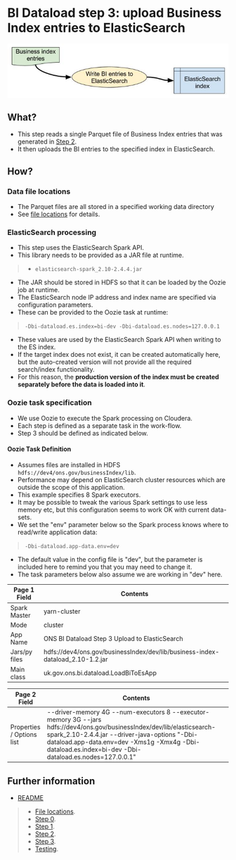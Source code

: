 # BI Dataload step 3: upload Business Index entries to ElasticSearch #

![](./bi-dataload-step-3-data-flow.jpg)


## What? ##

* This step reads a single Parquet file of Business Index entries that was generated in [Step 2](./bi-dataload-step-2.md).
* It then uploads the BI entries to the specified index in ElasticSearch.

## How? ##

### Data file locations ###

* The Parquet files are all stored in a specified working data directory
* See [file locations](./bi-dataload-file-locations.md) for details.

### ElasticSearch processing ###

* This step uses the ElasticSearch Spark API.
* This library needs to be provided as a JAR file at runtime.

> * `elasticsearch-spark_2.10-2.4.4.jar`

* The JAR should be stored in HDFS so that it can be loaded by the Oozie job at runtime.
* The ElasticSearch node IP address and index name are specified via configuration parameters.
* These can be provided to the Oozie task at runtime:

> `-Dbi-dataload.es.index=bi-dev -Dbi-dataload.es.nodes=127.0.0.1`
 
* These values are used by the ElasticSearch Spark API when writing to the ES index.
* If the target index does not exist, it can be created automatically here, but the auto-created version will not provide all the required search/index functionality.
* For this reason, the **production version of the index must be created separately before the data is loaded into it**.

### Oozie task specification ###

* We use Oozie to execute the Spark processing on Cloudera.
* Each step is defined as a separate task in the work-flow.
* Step 3 should be defined as indicated below.

#### Oozie Task Definition ####

* Assumes files are installed in HDFS `hdfs://dev4/ons.gov/businessIndex/lib`.
* Performance may depend on ElasticSearch cluster resources which are outside the scope of this application.
* This example specifies 8 Spark executors.
* It may be possible to tweak the various Spark settings to use less memory etc, but this configuration seems to work OK with current data-sets.
* We set the "env" parameter below so the Spark process knows where to read/write application data:

>	`-Dbi-dataload.app-data.env=dev`

* The default value in the config file is "dev", but the parameter is included here to remind you that you may need to change it.
* The task parameters below also assume we are working in "dev" here.


Page 1 Field | Contents
------------- | -------------
Spark Master  | yarn-cluster
Mode  | cluster
App Name | ONS BI Dataload Step 3 Upload to ElasticSearch
Jars/py files | hdfs://dev4/ons.gov/businessIndex/dev/lib/business-index-dataload_2.10-1.2.jar
Main class | uk.gov.ons.bi.dataload.LoadBiToEsApp

Page 2 Field | Contents
------------- | -------------
Properties / Options list | --driver-memory 4G --num-executors 8 --executor-memory 3G --jars hdfs://dev4/ons.gov/businessIndex/dev/lib/elasticsearch-spark_2.10-2.4.4.jar --driver-java-options "-Dbi-dataload.app-data.env=dev -Xms1g -Xmx4g -Dbi-dataload.es.index=bi-dev -Dbi-dataload.es.nodes=127.0.0.1"

## Further information ##

* [README](../README.md)

> * [File locations](./bi-dataload-file-locations.md).
> * [Step 0](./bi-dataload-step-0.md).
> * [Step 1](./bi-dataload-step-1.md).
> * [Step 2](./bi-dataload-step-2.md).
> * [Step 3](./bi-dataload-step-3.md).
> * [Testing](./bi-dataload-testing.md).
